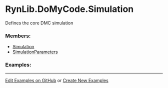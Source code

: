 # <a id="RynLib.DoMyCode.Simulation">RynLib.DoMyCode.Simulation</a>
    
Defines the core DMC simulation

### Members:

  - [Simulation](Simulation/Simulation.md)
  - [SimulationParameters](Simulation/SimulationParameters.md)

### Examples:



___

[Edit Examples on GitHub](https://github.com/McCoyGroup/References/edit/gh-pages/Documentation/examples/RynLib/DoMyCode/Simulation.md) or 
[Create New Examples](https://github.com/McCoyGroup/References/new/gh-pages/?filename=Documentation/examples/RynLib/DoMyCode/Simulation.md)